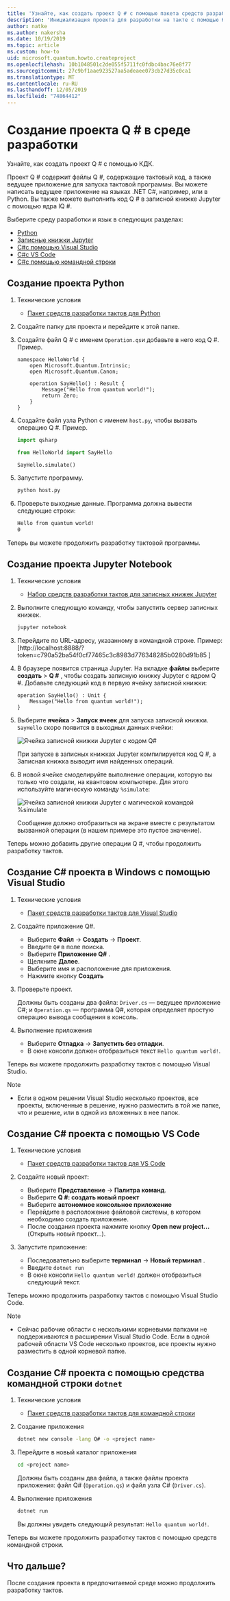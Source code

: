 ```yaml
---
title: 'Узнайте, как создать проект Q # с помощью пакета средств разработки такта (КДК).'
description: 'Инициализация проекта для разработки на такте с помощью КДК и Q # в выбранной среде разработки'
author: natke
ms.author: nakersha
ms.date: 10/19/2019
ms.topic: article
ms.custom: how-to
uid: microsoft.quantum.howto.createproject
ms.openlocfilehash: 10b1048501c2de055f5711fc0fdbc4bac76e8f77
ms.sourcegitcommit: 27c9bf1aae923527aa5adeaee073cb27d35c0ca1
ms.translationtype: MT
ms.contentlocale: ru-RU
ms.lasthandoff: 12/05/2019
ms.locfileid: "74864412"
---
```

# <a name="create-a-q-project-in-your-development-environment"></a>Создание проекта Q # в среде разработки

Узнайте, как создать проект Q # с помощью КДК.

Проект Q # содержит файлы Q #, содержащие тактовый код, а также ведущее приложение для запуска тактовой программы. Вы можете написать ведущее приложение на языках .NET C#, например, или в Python. Вы также можете выполнить код Q # в записной книжке Jupyter с помощью ядра IQ #.

Выберите среду разработки и язык в следующих разделах:

* [Python](#create-a-python-project)
* [Записные книжки Jupyter](#create-a-jupyter-notebook-project)
* [C#с помощью Visual Studio](#create-a-c-project-on-windows-using-visual-studio)
* [C#с VS Code](#create-a-c-project-using-vs-code)
* [C#с помощью командной строки](#create-a-c-project-using-the-dotnet-command-line-tool)

## <a name="create-a-python-project"></a>Создание проекта Python

1. Технические условия

     * [Пакет средств разработки тактов для Python](xref:microsoft.quantum.install#develop-with-python)

1. Создайте папку для проекта и перейдите к этой папке.

1. Создайте файл Q # с именем `Operation.qs`и добавьте в него код Q #. Пример.

    ```qsharp
    namespace HelloWorld {
        open Microsoft.Quantum.Intrinsic;
        open Microsoft.Quantum.Canon;

        operation SayHello() : Result {
            Message("Hello from quantum world!");
            return Zero;
        }
    }
    ```

1. Создайте файл узла Python с именем `host.py`, чтобы вызвать операцию Q #. Пример.

    ```python
    import qsharp

    from HelloWorld import SayHello

    SayHello.simulate()
    ```

1. Запустите программу.

    ```bash
    python host.py
    ```

1. Проверьте выходные данные. Программа должна вывести следующие строки:

    ```bash
    Hello from quantum world!
    0
    ```

Теперь вы можете продолжить разработку тактовой программы.

## <a name="create-a-jupyter-notebook-project"></a>Создание проекта Jupyter Notebook

1. Технические условия

    * [Набор средств разработки тактов для записных книжек Jupyter](xref:microsoft.quantum.install#develop-with-jupyter-notebooks)

1. Выполните следующую команду, чтобы запустить сервер записных книжек.

    ```bash
    jupyter notebook
    ```

1. Перейдите по URL-адресу, указанному в командной строке. Пример: [http://localhost:8888/?token=c790a52ba54f0cf77465c3c8983d776348285b0280d91b85 ]

1. В браузере появится страница Jupyter. На вкладке **файлы** выберите **создать** > **Q #** , чтобы создать записную книжку Jupyter с ядром Q #. Добавьте следующий код в первую ячейку записной книжки:

    ```qsharp
    operation SayHello() : Unit {
        Message("Hello from quantum world!");
    }
    ```

1. Выберите **ячейка** > **Запуск ячеек** для запуска записной книжки. `SayHello` скоро появится в выходных данных ячейки:

    ![Ячейка записной книжки Jupyter с кодом Q#](~/media/install-guide-jupyter.png)

    При запуске в записных книжках Jupyter компилируется код Q #, а Записная книжка выводит имя найденных операций.

1. В новой ячейке смоделируйте выполнение операции, которую вы только что создали, на квантовом компьютере. Для этого используйте магическую команду `%simulate`:

    ![Ячейка записной книжки Jupyter с магической командой %simulate](~/media/install-guide-jupyter-simulate.png)

    Сообщение должно отобразиться на экране вместе с результатом вызванной операции (в нашем примере это пустое значение).

Теперь можно добавить другие операции Q #, чтобы продолжить разработку тактов.

## <a name="create-a-c-project-on-windows-using-visual-studio"></a>Создание C# проекта в Windows с помощью Visual Studio

1. Технические условия

    * [Пакет средств разработки тактов для Visual Studio](xref:microsoft.quantum.install#develop-with-c-on-windows-using-visual-studio)

1. Создайте приложение Q#.

    * Выберите **Файл** -> **Создать** -> **Проект**.
    * Введите `Q#` в поле поиска.
    * Выберите **Приложение Q#** .
    * Щелкните **Далее**.
    * Выберите имя и расположение для приложения.
    * Нажмите кнопку **Создать**

1. Проверьте проект.

    Должны быть созданы два файла: `Driver.cs` — ведущее приложение C#; и `Operation.qs` — программа Q#, которая определяет простую операцию вывода сообщения в консоль.

1. Выполнение приложения

    * Выберите **Отладка** -> **Запустить без отладки**.
    * В окне консоли должен отобразиться текст `Hello quantum world!`.

Теперь вы можете продолжить разработку тактов с помощью Visual Studio.

> [!NOTE]
> * Если в одном решении Visual Studio несколько проектов, все проекты, включенные в решение, нужно разместить в той же папке, что и решение, или в одной из вложенных в нее папок.  

## <a name="create-a-c-project-using-vs-code"></a>Создание C# проекта с помощью VS Code

1. Технические условия

    * [Пакет средств разработки тактов для VS Code](xref:microsoft.quantum.install#develop-with-c-using-visual-studio-code)

1. Создайте новый проект:

    * Выберите **Представление** -> **Палитра команд**.
    * Выберите **Q #: создать новый проект**
    * Выберите **автономное консольное приложение**
    * Перейдите в расположение файловой системы, в котором необходимо создать приложение.
    * После создания проекта нажмите кнопку **Open new project...** (Открыть новый проект...).

1. Запустите приложение:

    * Последовательно выберите **терминал** -> **Новый терминал** .
    * Введите `dotnet run`
    * В окне консоли `Hello quantum world!` должен отобразиться следующий текст.

Теперь можно продолжить разработку тактов с помощью Visual Studio Code.

> [!NOTE]
> * Сейчас рабочие области с несколькими корневыми папками не поддерживаются в расширении Visual Studio Code. Если в одной рабочей области VS Code несколько проектов, все проекты нужно разместить в одной корневой папке.

## <a name="create-a-c-project-using-the-dotnet-command-line-tool"></a>Создание C# проекта с помощью средства командной строки `dotnet`

1. Технические условия

    * [Пакет средств разработки тактов для командной строки](xref:microsoft.quantum.install#develop-with-c-using-the-dotnet-command-line-tool)

1. Создание приложения

    ```bash
    dotnet new console -lang Q# -o <project name>
    ```

1. Перейдите в новый каталог приложения

    ```bash
    cd <project name>
    ```

    Должны быть созданы два файла, а также файлы проекта приложения: файл Q# (`Operation.qs`) и файл узла C# (`Driver.cs`).

1. Выполнение приложения

    ```bash
    dotnet run
    ```

    Вы должны увидеть следующий результат: `Hello quantum world!`.

Теперь вы можете продолжить разработку тактов с помощью средств командной строки.

## <a name="whats-next"></a>Что дальше?

После создания проекта в предпочитаемой среде можно продолжить разработку тактов.
